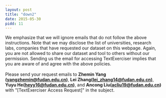 ```yaml
---
layout: post
title: "down2"
date: 2015-05-30
pidd: 11
---
```

We emphasize that we will ignore emails that do not follow the above instructions. Note that we may disclose the list of universities, research labs, companies that have requested our dataset on this webpage. Again, you are not allowed to share our dataset and tool to others without our permission. Sending us the email for accessing TextExerciser implies that you are aware of and agree with the above policies.<br><br>
Please send your request emails to **Zhemin Yang (yangzhemin@fudan.edu.cn)**, **Lei Zhang(lei_zhang14@fudan.edu.cn)**, **Yuyu He(heyy16@fudan.edu.cn)**, and **Ancong Liu(acliu19@fudan.edu.cn)** with "[TextExerciser Access Request]" in the subject.
